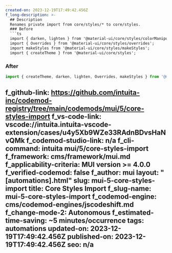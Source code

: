 ```yaml
---
created-on: 2023-12-19T17:49:42.456Z
f_long-description: >-
  ## Description
  Renames private import from core/styles/* to core/styles.
  ### Before
  ```ts
  import { darken, lighten } from '@material-ui/core/styles/colorManipulator';
  import { Overrides } from '@material-ui/core/styles/overrides';
  import makeStyles from '@material-ui/core/styles/makeStyles';
  import { createTheme } from '@material-ui/core/styles';
  ```
  ### After
  ```ts
  import { createTheme, darken, lighten, Overrides, makeStyles } from '@material-ui/core/styles';
  ```
f_github-link: https://github.com/intuita-inc/codemod-registry/tree/main/codemods/mui/5/core-styles-import
f_vs-code-link: vscode://intuita.intuita-vscode-extension/cases/u4y5Xb9WZe33RAdnBDvsHaNvQMk
f_codemod-studio-link: n/a
f_cli-command: intuita mui/5/core-styles-import
f_framework: cms/framework/mui.md
f_applicability-criteria: MUI version >= 4.0.0
f_verified-codemod: false
f_author: mui
layout: "[automations].html"
slug: mui-5-core-styles-import
title: Core Styles Import
f_slug-name: mui-5-core-styles-import
f_codemod-engine: cms/codemod-engines/jscodeshift.md
f_change-mode-2: Autonomous
f_estimated-time-saving: ~5 minutes/occurrence
tags: automations
updated-on: 2023-12-19T17:49:42.456Z
published-on: 2023-12-19T17:49:42.456Z
seo: n/a
---
```

